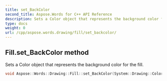 ```yaml
---
title: set_BackColor
second_title: Aspose.Words for C++ API Reference
description: Sets a Color object that represents the background color for the fill. 
type: docs
weight: 0
url: /cpp/aspose.words.drawing/fill/set_backcolor/
---
```

## Fill.set_BackColor method


Sets a Color object that represents the background color for the fill.

```cpp
void Aspose::Words::Drawing::Fill::set_BackColor(System::Drawing::Color value)
```


